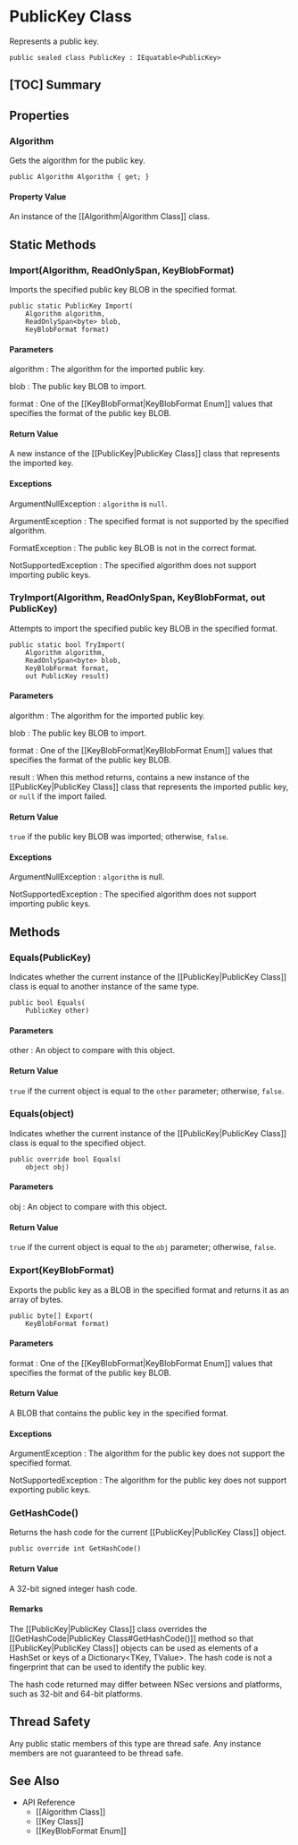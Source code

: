 # PublicKey Class

Represents a public key.

    public sealed class PublicKey : IEquatable<PublicKey>


## [TOC] Summary


## Properties


### Algorithm

Gets the algorithm for the public key.

    public Algorithm Algorithm { get; }

#### Property Value

An instance of the [[Algorithm|Algorithm Class]] class.


## Static Methods


### Import(Algorithm, ReadOnlySpan<byte>, KeyBlobFormat)

Imports the specified public key BLOB in the specified format.

    public static PublicKey Import(
        Algorithm algorithm,
        ReadOnlySpan<byte> blob,
        KeyBlobFormat format)

#### Parameters

algorithm
: The algorithm for the imported public key.

blob
: The public key BLOB to import.

format
: One of the [[KeyBlobFormat|KeyBlobFormat Enum]] values that specifies the
    format of the public key BLOB.

#### Return Value

A new instance of the [[PublicKey|PublicKey Class]] class that represents the
imported key.

#### Exceptions

ArgumentNullException
: `algorithm` is `null`.

ArgumentException
: The specified format is not supported by the specified algorithm.

FormatException
: The public key BLOB is not in the correct format.

NotSupportedException
: The specified algorithm does not support importing public keys.


### TryImport(Algorithm, ReadOnlySpan<byte>, KeyBlobFormat, out PublicKey)

Attempts to import the specified public key BLOB in the specified format.

    public static bool TryImport(
        Algorithm algorithm,
        ReadOnlySpan<byte> blob,
        KeyBlobFormat format,
        out PublicKey result)

#### Parameters

algorithm
: The algorithm for the imported public key.

blob
: The public key BLOB to import.

format
: One of the [[KeyBlobFormat|KeyBlobFormat Enum]] values that specifies the
    format of the public key BLOB.

result
: When this method returns, contains a new instance of the
    [[PublicKey|PublicKey Class]] class that represents the imported public key,
    or `null` if the import failed.

#### Return Value

`true` if the public key BLOB was imported; otherwise, `false`.

#### Exceptions

ArgumentNullException
: `algorithm` is null.

NotSupportedException
: The specified algorithm does not support importing public keys.


## Methods


### Equals(PublicKey)

Indicates whether the current instance of the [[PublicKey|PublicKey Class]]
class is equal to another instance of the same type.

    public bool Equals(
        PublicKey other)

#### Parameters

other
: An object to compare with this object.

#### Return Value

`true` if the current object is equal to the `other` parameter; otherwise,
`false`.


### Equals(object)

Indicates whether the current instance of the [[PublicKey|PublicKey Class]]
class is equal to the specified object.

    public override bool Equals(
        object obj)

#### Parameters

obj
: An object to compare with this object.

#### Return Value

`true` if the current object is equal to the `obj` parameter; otherwise,
`false`.


### Export(KeyBlobFormat)

Exports the public key as a BLOB in the specified format and returns it as an
array of bytes.

    public byte[] Export(
        KeyBlobFormat format)

#### Parameters

format
: One of the [[KeyBlobFormat|KeyBlobFormat Enum]] values that specifies the
    format of the public key BLOB.

#### Return Value

A BLOB that contains the public key in the specified format.

#### Exceptions

ArgumentException
: The algorithm for the public key does not support the specified format.

NotSupportedException
: The algorithm for the public key does not support exporting public keys.


### GetHashCode()

Returns the hash code for the current [[PublicKey|PublicKey Class]] object.

    public override int GetHashCode()

#### Return Value

A 32-bit signed integer hash code.

#### Remarks

The [[PublicKey|PublicKey Class]] class overrides the [[GetHashCode|PublicKey
Class#GetHashCode()]] method so that [[PublicKey|PublicKey Class]] objects can
be used as elements of a HashSet<T> or keys of a Dictionary<TKey, TValue>. The
hash code is not a fingerprint that can be used to identify the public key.

The hash code returned may differ between NSec versions and platforms, such as
32-bit and 64-bit platforms.


## Thread Safety

Any public static members of this type are thread safe. Any instance members are
not guaranteed to be thread safe.


## See Also

* API Reference
    * [[Algorithm Class]]
    * [[Key Class]]
    * [[KeyBlobFormat Enum]]
